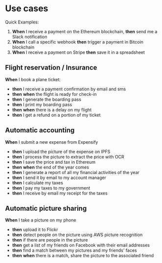 # Use cases

Quick Examples:

1. **When** I receive a payment on the Ethereum blockchain, **then** send me a Slack notification
2. **When** I call a specific webhook **then** trigger a payment in Bitcoin blockchain
3. **When** I receive a payment on Stripe **then** save it in a spreadsheet

## Flight reservation / Insurance

**When** I book a plane ticket:   


* **then** I receive a payment confirmation by email and sms  
* **then** **when** the flight is ready for check-in  
* **then** I generate the boarding pass  
* **then** I print my boarding pass  
* **then** **when** there is a delay on my flight  
* **then** I get a refund on a portion of my ticket  

## Automatic accounting

**When** I submit a new expense from Expensify  


* **then** I upload the picture of the expense on IPFS 
* **then** I process the picture to extract the price with OCR 
* **then** I save the price and tax in Ethereum 
* **then** **when** the end of the year comes 
* **then** I generate a report of all my financial activities of the year 
* **then** I send it by email to my account manager 
* **then** I calculate my taxes 
* **then** I pay my taxes to my government 
* **then** I receive by email my receipt for the taxes

## Automatic picture sharing

**When** I take a picture on my phone  


* **then** upload it to Flickr 
* **then** detect people on the picture using AWS picture recognition 
* **then** if there are people in the picture 
* **then** get a list of my friends on Facebook with their email addresses 
* **then** find a match between my pictures and my friends' faces 
* **then** **when** there is a match, share the picture to the associated friend 

## 

## 

